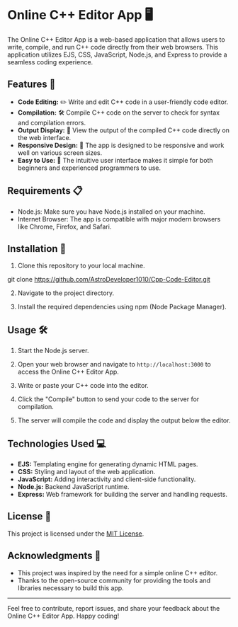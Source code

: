 # Online C++ Editor App 🖥️

The Online C++ Editor App is a web-based application that allows users to write, compile, and run C++ code directly from their web browsers. This application utilizes EJS, CSS, JavaScript, Node.js, and Express to provide a seamless coding experience.

## Features 🚀

- **Code Editing:** ✏️ Write and edit C++ code in a user-friendly code editor.
- **Compilation:** 🛠️ Compile C++ code on the server to check for syntax and compilation errors.
- **Output Display:** 👀 View the output of the compiled C++ code directly on the web interface.
- **Responsive Design:** 📱 The app is designed to be responsive and work well on various screen sizes.
- **Easy to Use:** 🌟 The intuitive user interface makes it simple for both beginners and experienced programmers to use.

## Requirements 📋

- Node.js: Make sure you have Node.js installed on your machine.
- Internet Browser: The app is compatible with major modern browsers like Chrome, Firefox, and Safari.

## Installation 🔧

1. Clone this repository to your local machine.

git clone https://github.com/AstroDeveloper1010/Cpp-Code-Editor.git

2. Navigate to the project directory.

3. Install the required dependencies using npm (Node Package Manager).


## Usage 🛠️

1. Start the Node.js server.

2. Open your web browser and navigate to `http://localhost:3000` to access the Online C++ Editor App.

3. Write or paste your C++ code into the editor.

4. Click the "Compile" button to send your code to the server for compilation.

5. The server will compile the code and display the output below the editor.

## Technologies Used 💻

- **EJS:** Templating engine for generating dynamic HTML pages.
- **CSS:** Styling and layout of the web application.
- **JavaScript:** Adding interactivity and client-side functionality.
- **Node.js:** Backend JavaScript runtime.
- **Express:** Web framework for building the server and handling requests.


## License 📄

This project is licensed under the [MIT License](LICENSE).

## Acknowledgments 🙌

- This project was inspired by the need for a simple online C++ editor.
- Thanks to the open-source community for providing the tools and libraries necessary to build this app.

---

Feel free to contribute, report issues, and share your feedback about the Online C++ Editor App. Happy coding!
